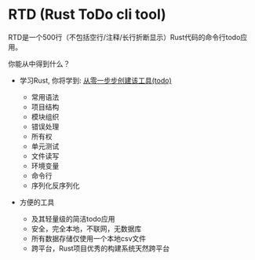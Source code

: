 # RTD (Rust ToDo cli tool)
RTD是一个500行（不包括空行/注释/长行折断显示）Rust代码的命令行todo应用。

你能从中得到什么？

- 学习Rust, 你将学到: [从零一步步创建该工具(todo)](https://github.com/cuppar/rtd)
  - 常用语法
  - 项目结构
  - 模块组织
  - 错误处理
  - 所有权
  - 单元测试
  - 文件读写
  - 环境变量
  - 命令行
  - 序列化反序列化

- 方便的工具
  - 及其轻量级的简洁todo应用
  - 安全，完全本地，不联网，无数据库
  - 所有数据存储仅使用一个本地csv文件
  - 跨平台，Rust项目优秀的构建系统天然跨平台
